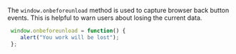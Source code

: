
  The `window.onbeforeunload` method is used to capture browser back button events. This is helpful to warn users about losing the current data.

  ```javascript
   window.onbeforeunload = function() {
      alert("You work will be lost");
   };
  ```
